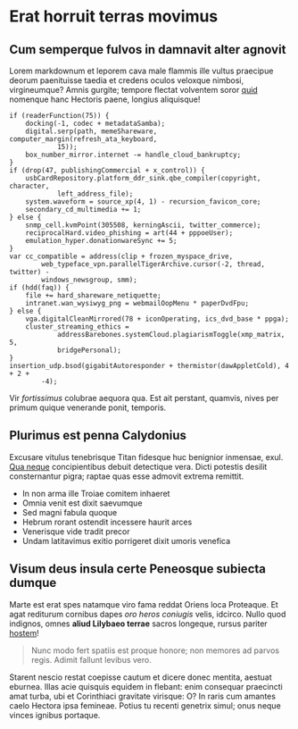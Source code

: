# Erat horruit terras movimus

## Cum semperque fulvos in damnavit alter agnovit

Lorem markdownum et leporem cava male flammis ille vultus praecipue deorum
paenituisse taedia et credens oculos veloxque nimbosi, virgineumque? Amnis
gurgite; tempore flectat volventem soror [quid](http://dixit.io/mens) nomenque
hanc Hectoris paene, longius aliquisque!

    if (readerFunction(75)) {
        docking(-1, codec + metadataSamba);
        digital.serp(path, memeShareware, computer_margin(refresh_ata_keyboard,
                15));
        box_number_mirror.internet -= handle_cloud_bankruptcy;
    }
    if (drop(47, publishingCommercial + x_control)) {
        usbCardRepository.platform_ddr_sink.qbe_compiler(copyright, character,
                left_address_file);
        system.waveform = source_xp(4, 1) - recursion_favicon_core;
        secondary_cd_multimedia += 1;
    } else {
        snmp_cell.kvmPoint(305508, kerningAscii, twitter_commerce);
        reciprocalHard.video_phishing = art(44 + pppoeUser);
        emulation_hyper.donationwareSync += 5;
    }
    var cc_compatible = address(clip + frozen_myspace_drive,
            web_typeface_vpn.parallelTigerArchive.cursor(-2, thread, twitter) -
            windows_newsgroup, smm);
    if (hdd(faq)) {
        file += hard_shareware_netiquette;
        intranet.wan_wysiwyg_png = webmailOopMenu * paperDvdFpu;
    } else {
        vga.digitalCleanMirrored(78 + iconOperating, ics_dvd_base * ppga);
        cluster_streaming_ethics =
                addressBarebones.systemCloud.plagiarismToggle(xmp_matrix, 5,
                bridgePersonal);
    }
    insertion_udp.bsod(gigabitAutoresponder + thermistor(dawAppletCold), 4 + 2 +
            -4);

Vir *fortissimus* colubrae aequora qua. Est ait perstant, quamvis, nives per
primum quique venerande ponit, temporis.

## Plurimus est penna Calydonius

Excusare vitulus tenebrisque Titan fidesque huc benignior inmensae, exul. [Qua
neque](http://pudiciomnia.net/rima.html) concipientibus debuit detectique vera.
Dicti potestis desilit consternantur pigra; raptae quas esse admovit extrema
remittit.

- In non arma ille Troiae comitem inhaeret
- Omnia venit est dixit saevumque
- Sed magni fabula quoque
- Hebrum rorant ostendit incessere haurit arces
- Venerisque vide tradit precor
- Undam latitavimus exitio porrigeret dixit umoris venefica

## Visum deus insula certe Peneosque subiecta dumque

Marte est erat spes natamque viro fama reddat Oriens loca Proteaque. Et agat
rediturum cornibus dapes *oro heros coniugis* velis, idcirco. Nullo quod
indignos, omnes **aliud Lilybaeo terrae** sacros longeque, rursus pariter
[hostem](http://www.in.org/et-inpellitur)!

> Nunc modo fert spatiis est proque honore; non memores ad parvos regis. Adimit
> fallunt levibus vero.

Starent nescio restat coepisse cautum et dicere donec mentita, aestuat eburnea.
Illas acie quisquis equidem in flebant: enim consequar praecincti amat turba,
ubi et Corinthiaci gravitate virisque: O? In raris cum amantes caelo Hectora
ipsa femineae. Potius tu recenti genetrix simul; onus neque vinces ignibus
portaque.
